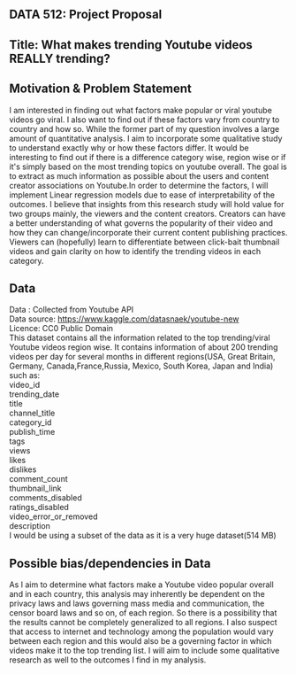 
## DATA 512: Project Proposal
## Title: What makes trending Youtube videos REALLY trending?

## Motivation & Problem Statement
I am interested in finding out what  factors make popular or viral youtube videos go viral. I also want to find out if these factors vary from country to country and how so. While the former part of my question involves a large amount of quantitative analysis. I aim to incorporate some qualitative study to understand exactly why or how these factors differ. It would be interesting to find out if there is a difference category wise, region wise or if it's simply based on the most trending topics on youtube overall. The goal is to extract as much information as possible about the users and content creator associations on Youtube.In order to determine the factors, I will implement Linear regression models due to ease of interpretability of the outcomes.
I believe that insights from this research study will hold value for two groups mainly, the viewers and the content creators. Creators can have a better understanding of what governs the popularity of their video and how they can change/incorporate their current content publishing practices. Viewers can (hopefully) learn to differentiate between click-bait thumbnail videos and gain clarity on how to identify the trending videos in each category.
## Data 
Data : Collected from Youtube API  
Data source: https://www.kaggle.com/datasnaek/youtube-new  
Licence: CC0 Public Domain  
This dataset contains all the information related to the top trending/viral Youtube videos region wise. It contains information of about 200 trending videos per day for several months in different regions(USA, Great Britain, Germany, Canada,France,Russia, Mexico, South Korea, Japan and India) such as:   
video_id  
trending_date  
title  
channel_title  
category_id  
publish_time  
tags  
views  
likes  
dislikes  
comment_count  
thumbnail_link  
comments_disabled  
ratings_disabled  
video_error_or_removed  
description  
I would be using a subset of the data as it is a very huge dataset(514 MB)

## Possible bias/dependencies in Data
As I aim to determine what factors make a Youtube video popular overall and in each country, this analysis may inherently be dependent on the privacy laws and laws governing mass media and communication, the censor board laws and so on, of each region. So there is a possibility that the results cannot be completely generalized to all regions. I also suspect that access to internet and technology among the population would vary between each region and this would also be a governing factor in which videos make it to the top trending list. I will aim to include some qualitative research as well to the outcomes I find in my analysis.
 


